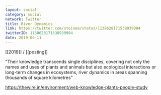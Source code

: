 ```yaml
---
layout: social
category: social
network: Twitter
title: River Dynamics
link: https://twitter.com/steinea/status/1138628171538939904
twitterID: 1138628171538939904
date: 2019-06-11
---
```


[[2019]] / [[posting]]

"Their knowledge transcends single disciplines, covering not only the names and uses of plants and animals but also ecological interactions or long-term changes in ecosystems, river dynamics in areas spanning thousands of square kilometres"

<https://thewire.in/environment/web-knowledge-plants-people-study>
